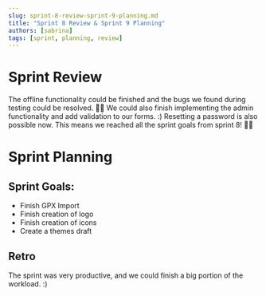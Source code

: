 ```yaml
---
slug: sprint-8-review-sprint-9-planning.md
title: "Sprint 8 Review & Sprint 9 Planning"
authors: [sabrina]
tags: [sprint, planning, review]
---
```


# Sprint Review
The offline functionality could be finished and the bugs we found during testing could be resolved. 🎉🎉 We could also
finish implementing the admin functionality and add validation to our forms. :) Resetting a password is also possible now.
This means we reached all the sprint goals from sprint 8! 🥐🥐

# Sprint Planning

## Sprint Goals:
- Finish GPX Import
- Finish creation of logo
- Finish creation of icons
- Create a themes draft

## Retro
The sprint was very productive, and we could finish a big portion of the workload. :) 
